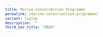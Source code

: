 ```yaml
---
title: Marine ConservAction Programme
permalink: /marine-conservaction-programme/
variant: tiptap
description: ""
third_nav_title: "2024"
---
```

